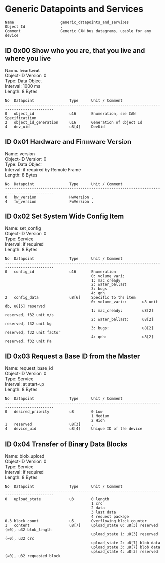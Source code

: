 Generic Datapoints and Services
===

    Name                     generic_datapoints_and_services              
    Object Id                .                                            
    Comment                  Generic CAN bus datagrams, usable for any device

ID 0x00 Show who you are, that you live and where you live
---
Name: heartbeat  
Object-ID Version: 0  
Type: Data Object  
Interval: 1000 ms  
Length: 8 Bytes

    No  Datapoint                Type      Unit / Comment                               
    --------------------------------------------------------------------------------------------
    0   object_id                u16       Enumeration, see CAN Specificatiion          
    2   object_id_generation     u16       Generation of Object Id                      
    4   dev_uid                  u8[4]     DevUid                                       

ID 0x01 Hardware and Firmware Version
---
Name: version  
Object-ID Version: 0  
Type: Data Object  
Interval: if required by Remote Frame  
Length: 8 Bytes

    No  Datapoint                Type      Unit / Comment                               
    --------------------------------------------------------------------------------------------
    0   hw_version               HwVersion .                                            
    4   fw_version               FwVersion .                                            

ID 0x02 Set System Wide Config Item
---
Name: set_config  
Object-ID Version: 0  
Type: Service  
Interval: if required  
Length: 8 Bytes

    No  Datapoint                Type      Unit / Comment                               
    --------------------------------------------------------------------------------------------
    0   config_id                u16       Enumeration                                  
                                           0: volume_vario                              
                                           1: mac_cready                                
                                           2: water_ballast                             
                                           3: bugs                                      
                                           4: qnh                                       
    2   config_data              u8[6]     Specific to the item                         
                                           0: volume_vario:       u8 unit db, u8[5] reserved
                                           1: mac_cready:         u8[2] reserved, f32 unit m/s
                                           2: water_ballast:      u8[2] reserved, f32 unit kg
                                           3: bugs:               u8[2] reserved, f32 unit factor
                                           4: qnh:                u8[2] reserved, f32 unit Pa

ID 0x03 Request a Base ID from the Master
---
Name: request_base_id  
Object-ID Version: 0  
Type: Service  
Interval: at start-up  
Length: 8 Bytes

    No  Datapoint                Type      Unit / Comment                               
    --------------------------------------------------------------------------------------------
    0   desired_priority         u8        0 Low                                        
                                           1 Medium                                     
                                           2 High                                       
    1   reserved                 u8[3]     .                                            
    4   device_uid               u8[4]     Unique ID of the device                      

ID 0x04 Transfer of Binary Data Blocks
---
Name: blob_upload  
Object-ID Version: 0  
Type: Service  
Interval: if required  
Length: 8 Bytes

    No  Datapoint                Type      Unit / Comment                               
    --------------------------------------------------------------------------------------------
    0   upload_state             u3        0 length                                     
                                           1 crc                                        
                                           2 data                                       
                                           3 last data                                  
                                           4 request package                            
    0.3 block_count              u5        Overflowing block counter                    
    1   content                  u8[7]     upload_state 0: u8[3] reserved (=0), u32 blob_length
                                           upload_state 1: u8[3] reserved (=0), u32 crc 
                                           upload_state 2: u8[7] blob data              
                                           upload_state 3: u8[7] blob data              
                                           upload_state 4: u8[3] reserved (=0), u32 requested_block

